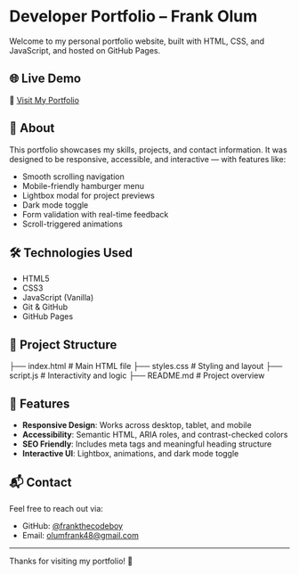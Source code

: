 # Developer Portfolio – Frank Olum

Welcome to my personal portfolio website, built with HTML, CSS, and JavaScript, and hosted on GitHub Pages.

## 🌐 Live Demo

🔗 [Visit My Portfolio](https://frankthecodeboy.github.io)

## 📌 About

This portfolio showcases my skills, projects, and contact information. It was designed to be responsive, accessible, and interactive — with features like:

- Smooth scrolling navigation
- Mobile-friendly hamburger menu
- Lightbox modal for project previews
- Dark mode toggle
- Form validation with real-time feedback
- Scroll-triggered animations

## 🛠️ Technologies Used

- HTML5
- CSS3
- JavaScript (Vanilla)
- Git & GitHub
- GitHub Pages

## 📁 Project Structure

├── index.html # Main HTML file
├── styles.css # Styling and layout
├── script.js # Interactivity and logic
├── README.md # Project overview

## 🧪 Features

- **Responsive Design**: Works across desktop, tablet, and mobile
- **Accessibility**: Semantic HTML, ARIA roles, and contrast-checked colors
- **SEO Friendly**: Includes meta tags and meaningful heading structure
- **Interactive UI**: Lightbox, animations, and dark mode toggle

## 📬 Contact

Feel free to reach out via:

- GitHub: [@frankthecodeboy](https://github.com/frankthecodeboy)
- Email: [olumfrank48@gmail.com](mailto:olumfrank48@gmail.com)

---

Thanks for visiting my portfolio! 🚀
